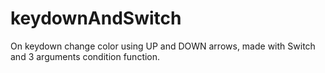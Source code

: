 # keydownAndSwitch
On keydown change color using UP and DOWN arrows, made with Switch and 3 arguments condition function.
